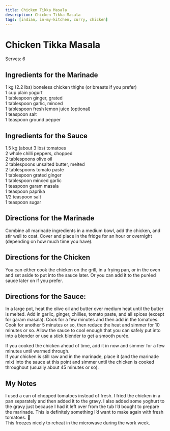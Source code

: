 ```yaml
---
title: Chicken Tikka Masala
description: Chicken Tikka Masala
tags: [indian, in-my-kitchen, curry, chicken]
---
```


# Chicken Tikka Masala
Serves: 6

## Ingredients for the Marinade
1 kg (2.2 lbs) boneless chicken thighs (or breasts if you prefer)  
1 cup plain yogurt  
1 tablespoon ginger, grated  
1 tablespoon garlic, minced  
1 tablespoon fresh lemon juice (optional)  
1 teaspoon salt  
1 teaspoon ground pepper

## Ingredients for the Sauce
1.5 kg (about 3 lbs) tomatoes  
2 whole chilli peppers, chopped  
2 tablespoons olive oil  
2 tablespoons unsalted butter, melted  
2 tablespoons tomato paste  
1 tablespoon grated ginger  
1 tablespoon minced garlic  
1 teaspoon garam masala  
1 teaspoon paprika  
1/2 teaspoon salt  
1 teaspoon sugar

## Directions for the Marinade
Combine all marinade ingredients in a medium bowl, add the chicken, and stir well to coat. Cover and place in the fridge for an hour or overnight (depending on how much time you have).

## Directions for the Chicken
You can either cook the chicken on the grill, in a frying pan, or in the oven and set aside to put into the sauce later. Or you can add it to the puréed sauce later on if you prefer.

## Directions for the Sauce:
In a large pot, heat the olive oil and butter over medium heat until the butter is melted. Add in garlic, ginger, chillies, tomato paste, and all spices (except for garam masala). Cook for a few minutes and then add in the tomatoes. Cook for another 5 minutes or so, then reduce the heat and simmer for 10 minutes or so. Allow the sauce to cool enough that you can safely put into into a blender or use a stick blender to get a smooth purée.

If you cooked the chicken ahead of time, add it in now and simmer for a few minutes until warmed through.  
If your chicken is still raw and in the marinade, place it (and the marinade mix) into the sauce at this point and simmer until the chicken is cooked throughout (usually about 45 minutes or so).

## My Notes
I used a can of chopped tomatoes instead of fresh. I fried the chicken in a pan separately and then added it to the gravy. I also added some yoghurt to the gravy just because I had it left over from the tub I’d bought to prepare the marinade. This is definitely something I’d want to make again with fresh tomatoes. 🙂  
This freezes nicely to reheat in the microwave during the work week.